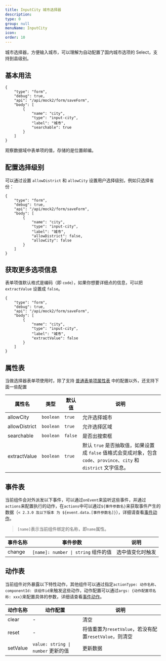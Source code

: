 ```yaml
---
title: InputCity 城市选择器
description:
type: 0
group: null
menuName: InputCity
icon:
order: 10
---
```


城市选择器，方便输入城市，可以理解为自动配置了国内城市选项的 Select，支持到县级别。

## 基本用法

```schema: scope="body"
{
    "type": "form",
    "debug": true,
    "api": "/api/mock2/form/saveForm",
    "body": [
        {
            "name": "city",
            "type": "input-city",
            "label": "城市",
            "searchable": true
        }
    ]
}
```

观察数据域中表单项的值，存储的是位置邮编。

## 配置选择级别

可以通过设置 `allowDistrict` 和 `allowCity` 设置用户选择级别，例如只选择省份：

```schema: scope="body"
{
    "type": "form",
    "debug": true,
    "api": "/api/mock2/form/saveForm",
    "body": [
        {
            "name": "city",
            "type": "input-city",
            "label": "城市",
            "allowDistrict": false,
            "allowCity": false
        }
    ]
}
```

## 获取更多选项信息

表单项值默认格式是编码（即 `code`），如果你想要详细点的信息，可以把 `extractValue` 设置成 `false`。

```schema: scope="body"
{
    "type": "form",
    "debug": true,
    "api": "/api/mock2/form/saveForm",
    "body": [
        {
            "name": "city",
            "type": "input-city",
            "label": "城市",
            "extractValue": false
        }
    ]
}
```

## 属性表

当做选择器表单项使用时，除了支持 [普通表单项属性表](./formitem#%E5%B1%9E%E6%80%A7%E8%A1%A8) 中的配置以外，还支持下面一些配置

| 属性名        | 类型      | 默认值  | 说明                                                                                                                  |
| ------------- | --------- | ------- | --------------------------------------------------------------------------------------------------------------------- |
| allowCity     | `boolean` | `true`  | 允许选择城市                                                                                                          |
| allowDistrict | `boolean` | `true`  | 允许选择区域                                                                                                          |
| searchable    | `boolean` | `false` | 是否出搜索框                                                                                                          |
| extractValue  | `boolean` | `true`  | 默认 `true` 是否抽取值，如果设置成 `false` 值格式会变成对象，包含 `code`、`province`、`city` 和 `district` 文字信息。 |

## 事件表

当前组件会对外派发以下事件，可以通过`onEvent`来监听这些事件，并通过`actions`来配置执行的动作，在`actions`中可以通过`${事件参数名}`来获取事件产生的数据（`< 2.3.0 及以下版本 为 ${event.data.[事件参数名]}`），详细请查看[事件动作](../../docs/concepts/event-action)。

> `[name]`表示当前组件绑定的名称，即`name`属性。

| 事件名称 | 事件参数                            | 说明             |
| -------- | ----------------------------------- | ---------------- |
| change   | `[name]: number \| string` 组件的值 | 选中值变化时触发 |

## 动作表

当前组件对外暴露以下特性动作，其他组件可以通过指定`actionType: 动作名称`、`componentId: 该组件id`来触发这些动作，动作配置可以通过`args: {动作配置项名称: xxx}`来配置具体的参数，详细请查看[事件动作](../../docs/concepts/event-action#触发其他组件的动作)。

| 动作名称 | 动作配置                           | 说明                                                   |
| -------- | ---------------------------------- | ------------------------------------------------------ |
| clear    | -                                  | 清空                                                   |
| reset    | -                                  | 将值重置为`resetValue`，若没有配置`resetValue`，则清空 |
| setValue | `value: string \| number` 更新的值 | 更新数据                                               |
